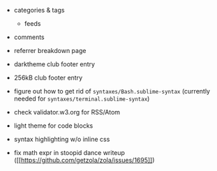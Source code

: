 - categories & tags
  - feeds
- comments
- referrer breakdown page
- darktheme club footer entry
- 256kB club footer entry

- figure out how to get rid of `syntaxes/Bash.sublime-syntax` (currently needed for `syntaxes/terminal.sublime-syntax`)
- check validator.w3.org for RSS/Atom
- light theme for code blocks
- syntax highlighting w/o inline css
- fix math expr in stoopid dance writeup ([[https://github.com/getzola/zola/issues/1695]])

